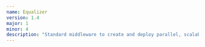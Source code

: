 ```yaml
---
name: Equalizer
version: 1.4
major: 1
minor: 4
description: "Standard middleware to create and deploy parallel, scalable OpenGL applications."
---
```


